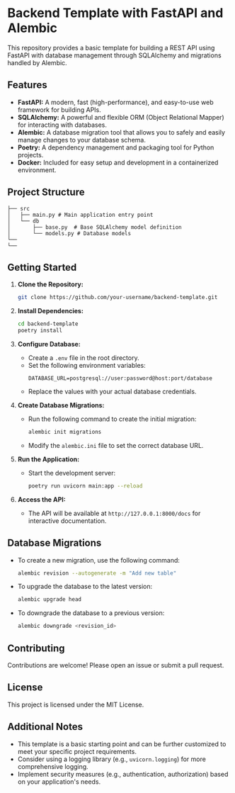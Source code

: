 # Backend Template with FastAPI and Alembic

This repository provides a basic template for building a REST API using FastAPI with database management through SQLAlchemy and migrations handled by Alembic.

## Features

- **FastAPI:** A modern, fast (high-performance), and easy-to-use web framework for building APIs.
- **SQLAlchemy:** A powerful and flexible ORM (Object Relational Mapper) for interacting with databases.
- **Alembic:** A database migration tool that allows you to safely and easily manage changes to your database schema.
- **Poetry:** A dependency management and packaging tool for Python projects.
- **Docker:** Included for easy setup and development in a containerized environment.

## Project Structure

```
├── src
│   ├── main.py # Main application entry point
│   └── db
│       ├── base.py  # Base SQLAlchemy model definition
│       └── models.py # Database models
└──
└──

```

## Getting Started

1. **Clone the Repository:**

   ```bash
   git clone https://github.com/your-username/backend-template.git
   ```

2. **Install Dependencies:**

   ```bash
   cd backend-template
   poetry install
   ```

3. **Configure Database:**

   - Create a `.env` file in the root directory.
   - Set the following environment variables:
     ```
     DATABASE_URL=postgresql://user:password@host:port/database
     ```
   - Replace the values with your actual database credentials.

4. **Create Database Migrations:**

   - Run the following command to create the initial migration:
     ```bash
     alembic init migrations
     ```
   - Modify the `alembic.ini` file to set the correct database URL.

5. **Run the Application:**

   - Start the development server:
     ```bash
     poetry run uvicorn main:app --reload
     ```

6. **Access the API:**

   - The API will be available at `http://127.0.0.1:8000/docs` for interactive documentation.

## Database Migrations

- To create a new migration, use the following command:
   ```bash
   alembic revision --autogenerate -m "Add new table"
   ```
- To upgrade the database to the latest version:
   ```bash
   alembic upgrade head
   ```
- To downgrade the database to a previous version:
   ```bash
   alembic downgrade <revision_id>
   ```


## Contributing

Contributions are welcome! Please open an issue or submit a pull request.

## License

This project is licensed under the MIT License.

## Additional Notes

- This template is a basic starting point and can be further customized to meet your specific project requirements.
- Consider using a logging library (e.g., `uvicorn.logging`) for more comprehensive logging.
- Implement security measures (e.g., authentication, authorization) based on your application's needs.
